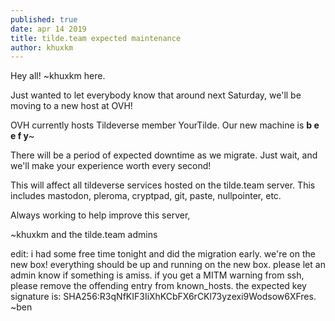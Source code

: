 ```yaml
---
published: true
date: apr 14 2019
title: tilde.team expected maintenance
author: khuxkm
---
```


Hey all! ~khuxkm here.

Just wanted to let everybody know that around next Saturday, we'll be moving to a new host at OVH!

OVH currently hosts Tildeverse member YourTilde. Our new machine is **b e e f y**~

There will be a period of expected downtime as we migrate. Just wait, and we'll make your experience worth every second!

This will affect all tildeverse services hosted on the tilde.team server. This includes mastodon, pleroma, cryptpad, git, paste, nullpointer, etc.

Always working to help improve this server,

~khuxkm and the tilde.team admins

edit: i had some free time tonight and did the migration early. we're on the new box! everything should be up and running on the new box. please let an admin know if something is amiss.
if you get a MITM warning from ssh, please remove the offending entry from known_hosts. the expected key signature is: SHA256:R3qNfKIF3IiXhKCbFX6rCKl73yzexi9Wodsow6XFres. ~ben

